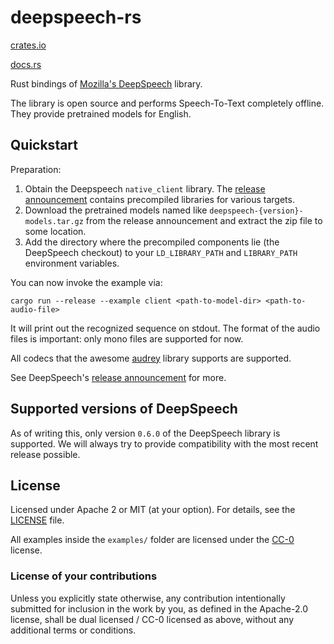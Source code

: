 # deepspeech-rs

[crates.io](https://crates.io/crates/deepspeech)

[docs.rs](https://docs.rs/deepspeech)

Rust bindings of [Mozilla's DeepSpeech](https://github.com/mozilla/DeepSpeech) library.

The library is open source and performs Speech-To-Text completely offline. They provide pretrained models for English.

## Quickstart

Preparation:

1. Obtain the Deepspeech `native_client` library. The [release announcement] contains precompiled libraries for various targets.
2. Download the pretrained models named like `deepspeech-{version}-models.tar.gz` from the release announcement and extract the zip file to some location.
3. Add the directory where the precompiled components lie (the DeepSpeech checkout) to your `LD_LIBRARY_PATH` and `LIBRARY_PATH` environment variables.

You can now invoke the example via:

```
cargo run --release --example client <path-to-model-dir> <path-to-audio-file>
```

It will print out the recognized sequence on stdout. The format of the audio files is important: only mono files are supported for now.

All codecs that the awesome [audrey](https://github.com/RustAudio/audrey) library supports are supported.

See DeepSpeech's [release announcement] for more.

[release announcement]: https://github.com/mozilla/DeepSpeech/releases/tag/v0.6.0

## Supported versions of DeepSpeech

As of writing this, only version `0.6.0` of the DeepSpeech library is supported.
We will always try to provide compatibility with the most recent release possible.

## License

Licensed under Apache 2 or MIT (at your option). For details, see the [LICENSE](LICENSE) file.

All examples inside the `examples/` folder are licensed under the
[CC-0](https://creativecommons.org/publicdomain/zero/1.0/) license.

### License of your contributions

Unless you explicitly state otherwise, any contribution intentionally submitted for
inclusion in the work by you, as defined in the Apache-2.0 license,
shall be dual licensed / CC-0 licensed as above, without any additional terms or conditions.
